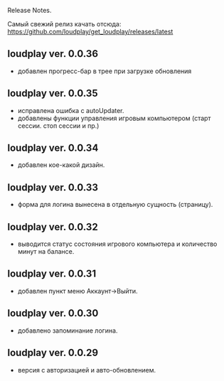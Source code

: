﻿Release Notes.

Самый свежий релиз качать отсюда: https://github.com/loudplay/get_loudplay/releases/latest

loudplay ver. 0.0.36
--------------------

- добавлен прогресс-бар в трее при загрузке обновления 

loudplay ver. 0.0.35
--------------------

- исправлена ошибка с autoUpdater.
- добавлены функции управления игровым компьютером (старт сессии. стоп сессии и пр.)

loudplay ver. 0.0.34
--------------------

- добавлен кое-какой дизайн.

loudplay ver. 0.0.33
--------------------

- форма для логина вынесена в отдельную сущность (страницу).

loudplay ver. 0.0.32
--------------------

- выводится статус состояния игрового компьютера и количество минут на балансе.

loudplay ver. 0.0.31
--------------------

- добавлен пункт меню Аккаунт->Выйти.

loudplay ver. 0.0.30
--------------------

- добавлено запоминание логина.

loudplay ver. 0.0.29
--------------------

- версия с авторизацией и авто-обновлением.